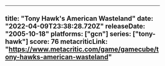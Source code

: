 
---
title: "Tony Hawk's American Wasteland"
date: "2022-04-09T23:38:28.720Z"
releaseDate: "2005-10-18"
platforms: ["gcn"]
series: ["tony-hawk"]
score: 76
metacriticLink: "https://www.metacritic.com/game/gamecube/tony-hawks-american-wasteland"
---
